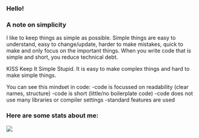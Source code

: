 ### Hello!


### A note on simplicity
I like to keep things as simple as possible. Simple things are easy to understand, easy to change/update, harder to make mistakes, quick to make and only focus on the important things.
When you write code that is simple and short, you reduce technical debt.

KISS Keep It Simple Stupid.
It is easy to make complex things and hard to make simple things.

You can see this mindset in code:
-code is focussed on readability (clear names, structure)
-code is short (little/no boilerplate code)
-code does not use many libraries or compiler settings
-standard features are used

### Here are some stats about me:
<img src="https://github-profile-summary-cards.vercel.app/api/cards/profile-details?username=Simon946&theme=monokai">
<!--
**Simon946/Simon946** is a ✨ _special_ ✨ repository because its `README.md` (this file) appears on your GitHub profile.

Here are some ideas to get you started:

- 🔭 I’m currently working on ...
- 🌱 I’m currently learning ...
- 👯 I’m looking to collaborate on ...
- 🤔 I’m looking for help with ...
- 💬 Ask me about ...
- 📫 How to reach me: ...
- 😄 Pronouns: ...
- ⚡ Fun fact: ...
-->
